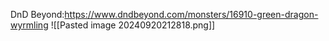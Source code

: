 DnD Beyond:https://www.dndbeyond.com/monsters/16910-green-dragon-wyrmling
![[Pasted image 20240920212818.png]]